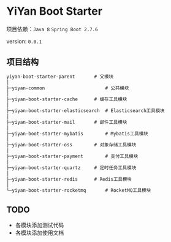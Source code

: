 # YiYan Boot Starter

项目依赖：`Java 8` `Spring Boot 2.7.6`

version: `0.0.1`

## 项目结构

```txt
yiyan-boot-starter-parent		# 父模块
│          
├─yiyan-common		                # 公共模块
│ 
├─yiyan-boot-starter-cache		# 缓存工具模块
│      
├─yiyan-boot-starter-elasticsearch	# Elasticsearch工具模块
│                          
├─yiyan-boot-starter-mail		# 邮件工具模块
│                          
├─yiyan-boot-starter-mybatis		# Mybatis工具模块
│                          
├─yiyan-boot-starter-oss		# 对象存储工具模块
│                          
├─yiyan-boot-starter-payment		# 支付工具模块
│                          
├─yiyan-boot-starter-quartz		# 定时任务工具模块
│                          
├─yiyan-boot-starter-redis		# Redis工具模块
│                          
└─yiyan-boot-starter-rocketmq		# RocketMQ工具模块
```

## TODO

* 各模块添加测试代码
* 各模块添加使用文档